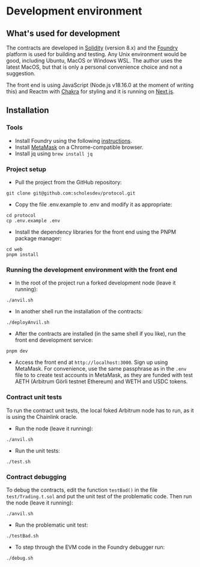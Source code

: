 # Development environment

## What's used for development

The contracts are developed in [Solidity](https://docs.soliditylang.org/en/v0.8.20/contracts.html) (version 8.x) and the [Foundry](https://github.com/foundry-rs) platform is used for building and testing. Any Unix environment would be good, including Ubuntu, MacOS or Windows WSL. The author uses the latest MacOS, but that is only a personal convenience choice and not a suggestion.

The front end is using JavaScript (Node.js v18.16.0 at the moment of writing this) and Reactm with [Chakra](https://chakra-ui.com/getting-started) for styling and it is running on [Next.js](https://nextjs.org).

## Installation

### Tools

- Install Foundry using the following [instructions](https://book.getfoundry.sh/getting-started/installation).
- Install [MetaMask](https://metamask.io/download/) on a Chrome-compatible browser.
- Install jq using ```brew install jq```

### Project setup

- Pull the project from the GitHub repository:
```
git clone git@github.com:scholesdev/protocol.git
```
- Copy the file .env.example to .env and modify it as appropriate:
```
cd protocol
cp .env.example .env
```
- Install the dependency libraries for the front end using the PNPM package manager:
```
cd web
pnpm install
```

### Running the development environment with the front end

- In the root of the project run a forked development node (leave it running):
```
./anvil.sh
```
- In another shell run the installation of the contracts:
```
./deployAnvil.sh
```
- After the contracts are installed (in the same shell if you like), run the front end development service:
```
pnpm dev
```
- Access the front end at ```http://localhost:3000```. Sign up using MetaMask. For convenience, use the same passphrase as in the ```.env``` file to to create test accounts in MetaMask, as they are funded with test AETH (Arbitrum Görli testnet Ethereum) and WETH and USDC tokens.

### Contract unit tests

To run the contract unit tests, the local foked Arbitrum node has to run, as it is using the Chainlink oracle. 
- Run the node (leave it running):
```
./anvil.sh
```
- Run the unit tests:
```
./test.sh
```

### Contract debugging

To debug the contracts, edit the function ```testBad()``` in the file ```test/Trading.t.sol``` and put the unit test of the problematic code.
Then run the node (leave it running):
```
./anvil.sh
```
- Run the problematic unit test:
```
./testBad.sh
```
- To step through the EVM code in the Foundry debugger run:
```
./debug.sh
```
